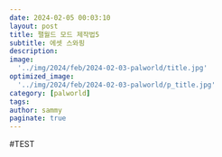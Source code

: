 ```yaml
---
date: 2024-02-05 00:03:10
layout: post
title: 팰월드 모드 제작법5
subtitle: 에셋 스와핑
description: 
image: 
  '../img/2024/feb/2024-02-03-palworld/title.jpg'
optimized_image:    
  '../img/2024/feb/2024-02-03-palworld/p_title.jpg'
category: [palworld]
tags:  
author: sammy
paginate: true
---
```

#TEST